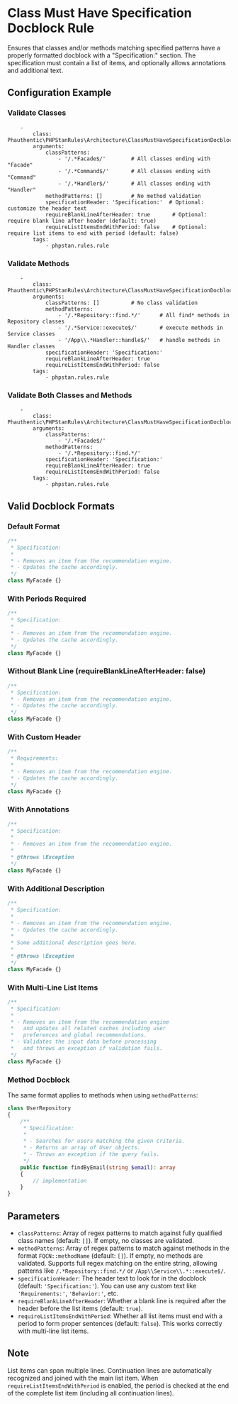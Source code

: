 # Class Must Have Specification Docblock Rule

Ensures that classes and/or methods matching specified patterns have a properly formatted docblock with a "Specification:" section. The specification must contain a list of items, and optionally allows annotations and additional text.

## Configuration Example

### Validate Classes

```neon
    -
        class: Phauthentic\PHPStanRules\Architecture\ClassMustHaveSpecificationDocblockRule
        arguments:
            classPatterns:
                - '/.*Facade$/'        # All classes ending with "Facade"
                - '/.*Command$/'       # All classes ending with "Command"
                - '/.*Handler$/'       # All classes ending with "Handler"
            methodPatterns: []         # No method validation
            specificationHeader: 'Specification:'  # Optional: customize the header text
            requireBlankLineAfterHeader: true       # Optional: require blank line after header (default: true)
            requireListItemsEndWithPeriod: false    # Optional: require list items to end with period (default: false)
        tags:
            - phpstan.rules.rule
```

### Validate Methods

```neon
    -
        class: Phauthentic\PHPStanRules\Architecture\ClassMustHaveSpecificationDocblockRule
        arguments:
            classPatterns: []          # No class validation
            methodPatterns:
                - '/.*Repository::find.*/'      # All find* methods in Repository classes
                - '/.*Service::execute$/'       # execute methods in Service classes
                - '/App\\.*Handler::handle$/'   # handle methods in Handler classes
            specificationHeader: 'Specification:'
            requireBlankLineAfterHeader: true
            requireListItemsEndWithPeriod: false
        tags:
            - phpstan.rules.rule
```

### Validate Both Classes and Methods

```neon
    -
        class: Phauthentic\PHPStanRules\Architecture\ClassMustHaveSpecificationDocblockRule
        arguments:
            classPatterns:
                - '/.*Facade$/'
            methodPatterns:
                - '/.*Repository::find.*/'
            specificationHeader: 'Specification:'
            requireBlankLineAfterHeader: true
            requireListItemsEndWithPeriod: false
        tags:
            - phpstan.rules.rule
```

## Valid Docblock Formats

### Default Format

```php
/**
 * Specification:
 *
 * - Removes an item from the recommendation engine.
 * - Updates the cache accordingly.
 */
class MyFacade {}
```

### With Periods Required

```php
/**
 * Specification:
 *
 * - Removes an item from the recommendation engine.
 * - Updates the cache accordingly.
 */
class MyFacade {}
```

### Without Blank Line (requireBlankLineAfterHeader: false)

```php
/**
 * Specification:
 * - Removes an item from the recommendation engine.
 * - Updates the cache accordingly.
 */
class MyFacade {}
```

### With Custom Header

```php
/**
 * Requirements:
 *
 * - Removes an item from the recommendation engine.
 * - Updates the cache accordingly.
 */
class MyFacade {}
```

### With Annotations

```php
/**
 * Specification:
 *
 * - Removes an item from the recommendation engine.
 *
 * @throws \Exception
 */
class MyFacade {}
```

### With Additional Description

```php
/**
 * Specification:
 *
 * - Removes an item from the recommendation engine.
 * - Updates the cache accordingly.
 *
 * Some additional description goes here.
 *
 * @throws \Exception
 */
class MyFacade {}
```

### With Multi-Line List Items

```php
/**
 * Specification:
 *
 * - Removes an item from the recommendation engine
 *   and updates all related caches including user
 *   preferences and global recommendations.
 * - Validates the input data before processing
 *   and throws an exception if validation fails.
 */
class MyFacade {}
```

### Method Docblock

The same format applies to methods when using `methodPatterns`:

```php
class UserRepository
{
    /**
     * Specification:
     *
     * - Searches for users matching the given criteria.
     * - Returns an array of User objects.
     * - Throws an exception if the query fails.
     */
    public function findByEmail(string $email): array
    {
        // implementation
    }
}
```

## Parameters

- `classPatterns`: Array of regex patterns to match against fully qualified class names (default: `[]`). If empty, no classes are validated.
- `methodPatterns`: Array of regex patterns to match against methods in the format `FQCN::methodName` (default: `[]`). If empty, no methods are validated. Supports full regex matching on the entire string, allowing patterns like `/.*Repository::find.*/` or `/App\\Service\\.*::execute$/`.
- `specificationHeader`: The header text to look for in the docblock (default: `'Specification:'`). You can use any custom text like `'Requirements:'`, `'Behavior:'`, etc.
- `requireBlankLineAfterHeader`: Whether a blank line is required after the header before the list items (default: `true`).
- `requireListItemsEndWithPeriod`: Whether all list items must end with a period to form proper sentences (default: `false`). This works correctly with multi-line list items.

## Note

List items can span multiple lines. Continuation lines are automatically recognized and joined with the main list item. When `requireListItemsEndWithPeriod` is enabled, the period is checked at the end of the complete list item (including all continuation lines).

